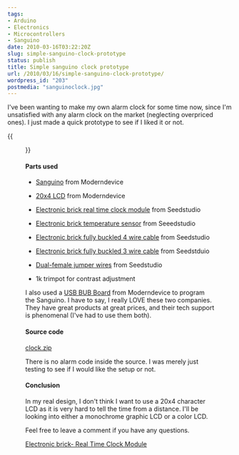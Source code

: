 ```yaml
---
tags:
- Arduino
- Electronics
- Microcontrollers
- Sanguino
date: 2010-03-16T03:22:20Z
slug: simple-sanguino-clock-prototype
status: publish
title: Simple sanguino clock prototype
url: /2010/03/16/simple-sanguino-clock-prototype/
wordpress_id: "203"
postmedia: "sanguinoclock.jpg"
---
```


I've been wanting to make my own alarm clock for some time now, since I'm unsatisfied with any alarm clock on the market (neglecting overpriced ones). I just made a quick prototype to see if I liked it or not.

{{<figure src="/downloads/wp-content/uploads/2010/03/IMG_0113.jpg" title="Prototype overhead">}}


#### Parts used


  * [Sanguino](http://www.moderndevice.com/products/sanguino) from Moderndevice

  * [20x4 LCD](http://www.moderndevice.com/products/20x4-blue-lcd) from Moderndevice

  * [Electronic brick real time clock module](http://www.seeedstudio.com/depot/electronic-brick-real-time-clock-moduleds1307-p-491.html?cPath=48_59) from Seedstudio

  * [Electronic brick temperature sensor](http://www.seeedstudio.com/depot/electronic-brick-temperature-sensoranalog-p-478.html?cPath=48_52) from Seeedstudio

  * [Electronic brick fully buckled 4 wire cable](http://www.seeedstudio.com/depot/electronic-brick-fully-buckled-4-wire-cable-p-486.html?cPath=48_57) from Seedstudio

  * [Electronic brick fully buckled 3 wire cable](http://www.seeedstudio.com/depot/electronic-brick-fully-buckled-3-wire-cable-p-485.html?cPath=48_57) from Seedstduio

  * [Dual-female jumper wires](http://www.seeedstudio.com/depot/1-pin-dualfemale-jumper-wire-100mm-50pcs-pack-p-260.html?cPath=34) from Seedstudio

  * 1k trimpot for contrast adjustment


I also used a [USB BUB Board](http://www.moderndevice.com/products/usb-bub) from Moderndevice to program the Sanguino. I have to say, I really LOVE these two companies. They have great products at great prices, and their tech support is phenomenal (I've had to use them both).


#### Source code


[clock.zip](/downloads/wp-content/uploads/2010/03/clock.zip)

There is no alarm code inside the source. I was merely just testing to see if I would like the setup or not.


#### Conclusion


In my real design, I don't think I want to use a 20x4 character LCD as it is very hard to tell the time from a distance. I'll be looking into either a monochrome graphic LCD or a color LCD.

Feel free to leave a comment if you have any questions.


[Electronic brick- Real Time Clock Module](http://www.seeedstudio.com/depot/electronic-brick-real-time-clock-moduleds1307-p-491.html?cPath=48_59)
